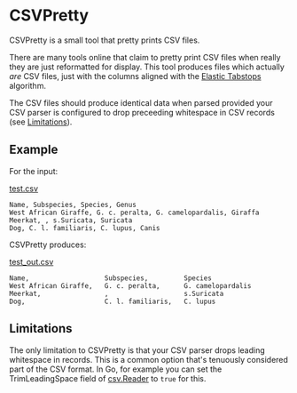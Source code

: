 CSVPretty
=======================================================================
[CSVPretty]: #CSVPretty

CSVPretty is a small tool that pretty prints CSV files.

There are many tools online that claim to pretty print CSV files when 
really they are just reformatted for display. This tool produces files
which actually *are* CSV files, just with the columns aligned with the
[Elastic Tabstops] algorithm.

The CSV files should produce identical data when parsed provided your 
CSV parser is configured to drop preceeding whitespace in CSV records
(see [Limitations]).

[Elastic Tabstops]: https://godoc.org/text/tabwriter



Example
-----------------------------------------------------------------------
[Example]: #example

For the input:

[test.csv]
~~~~~~~~~~~~~~~~~~~~~~~~~~~~~~~~~~~~~~~~~~~~~~~~~~~~~~~~~~~~~~~~    csv
Name, Subspecies, Species, Genus
West African Giraffe, G. c. peralta, G. camelopardalis, Giraffa
Meerkat, , s.Suricata, Suricata
Dog, C. l. familiaris, C. lupus, Canis
~~~~~~~~~~~~~~~~~~~~~~~~~~~~~~~~~~~~~~~~~~~~~~~~~~~~~~~~~~~~~~~~

CSVPretty produces:

[test_out.csv]
~~~~~~~~~~~~~~~~~~~~~~~~~~~~~~~~~~~~~~~~~~~~~~~~~~~~~~~~~~~~~~~~    csv
Name,                   Subspecies,         Species
West African Giraffe,   G. c. peralta,      G. camelopardalis
Meerkat,                ,                   s.Suricata
Dog,                    C. l. familiaris,   C. lupus
~~~~~~~~~~~~~~~~~~~~~~~~~~~~~~~~~~~~~~~~~~~~~~~~~~~~~~~~~~~~~~~~

[test.csv]: test.csv
[test_out.csv]: test_out.csv



Limitations
-----------------------------------------------------------------------
[Limitations]: #limitations

The only limitation to CSVPretty is that your CSV parser drops leading
whitespace in records. This is a common option that's tenuously
considered part of the CSV format. In Go, for example you can set the 
TrimLeadingSpace field of [csv.Reader] to `true` for this.

[csv.Reader]: https://godoc.org/encoding/csv